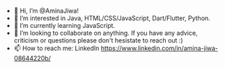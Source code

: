 - 👋 Hi, I’m @AminaJiwa!
- 👀 I’m interested in Java, HTML/CSS/JavaScript, Dart/Flutter, Python.
- 🌱 I’m currently learning JavaScript.
- 💞️ I’m looking to collaborate on anything. If you have any advice, criticism or questions please don't hesistate to reach out :)
- 📫 How to reach me: LinkedIn https://www.linkedin.com/in/amina-jiwa-08644220b/

<!---
AminaJiwa/AminaJiwa is a ✨ special ✨ repository because its `README.md` (this file) appears on your GitHub profile.
You can click the Preview link to take a look at your changes.
--->
